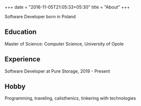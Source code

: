 +++
date = "2016-11-05T21:05:33+05:30"
title = "About"
+++

Software Developer born in Poland

## Education

Master of Science: Computer Science, University of Opole

## Experience

Software Developer at Pure Storage, 2019 - Present

## Hobby

Programming, traveling, calisthenics, tinkering with technologies